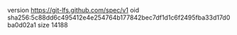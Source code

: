 version https://git-lfs.github.com/spec/v1
oid sha256:5c88dd6c495412e4e254764b177842bec7df1d1c6f2495fba33d17d0ba0d02a1
size 14188
